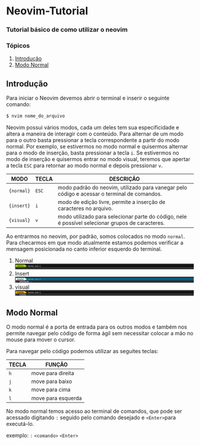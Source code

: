 # Neovim-Tutorial
### Tutorial básico de como utilizar o neovim


### Tópicos
1. [Introdução](#introducao)
2. [Modo Normal](#modo_normal)

<div id='introducao'/>

## Introdução
Para iniciar o Neovim devemos abrir o terminal e inserir o seguinte comando:

```bash
$ nvim nome_do_arquivo
```

Neovim possui vários modos, cada um deles tem sua especificidade e altera a maneira de interagir com o conteúdo. Para alternar de um modo para o outro basta pressionar a tecla correspondente a partir do modo normal. Por exemplo, se estivermos no modo normal e quisermos alternar para o modo de inserção, basta pressionar a tecla `i`. Se estivermos no modo de inserção e quisermos entrar no modo visual, teremos que apertar a tecla `ESC` para retornar ao modo normal e depois pressionar `v`.

MODO      | TECLA | DESCRIÇÃO
----------|-------|-------------------------------------------------------------------------------------------------
`{normal}`|`ESC`  |modo padrão do neovim, utilizado para vanegar pelo código e acessar o terminal de comandos.
`{insert}`|`i`    |modo de edição livre, permite a inserção de caracteres no arquivo.
`{visual}`|`v`    |modo utilizado para selecionar parte do código, nele é possível selecionar grupos de caracteres.

Ao entrarmos no neovim, por padrão, somos colocados no modo `normal`. Para checarmos em que modo  atualmente estamos podemos verificar a mensagem posicionada no canto inferior esquerdo do terminal.


  1. Normal <img src="/view/img/normal_mode.png">
  2. Insert <img src="/view/img/insert_mode.png">
  3. visual <img src="/view/img/visual_mode.png">

## Modo Normal <div id='modo_normal'/>
O modo normal é a porta de entrada para os outros modos e também nos permite navegar pelo código de forma ágil sem necessitar colocar a mão no mouse para mover o cursor.

Para navegar pelo código podemos utilizar as seguites teclas:

TECLA | FUNÇÃO
------|--------------------
`h`   | move para direita
`j`   | move para baixo
`k`   | move para cima
`l`   | move para esquerda

No modo normal temos acesso ao terminal de comandos, que pode ser acessado digitando `:` seguido pelo comando desejado e `<Enter>`para executá-lo.

exemplo: `:` `<comando>` `<Enter>`


